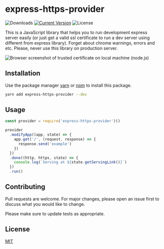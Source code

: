 # express-https-provider
![Downloads](https://img.shields.io/npm/dw/express-https-provider.svg)
[![Current Version](https://img.shields.io/npm/v/express-https-provider.svg)](https://github.com/seafoodframework/express-https-provider)
![License](https://img.shields.io/cocoapods/l/AFNetworking.svg)

This is a JavaScript library that helps you to 
run development express server easily (or just get a 
valid ssl certificate to run a dev server using 
different from express library). Forget about chrome 
warnings, errors and etc. Please, never use this 
library on production server.

![Browser screenshot of trusted certificate on local machine (node.js)](https://raw.githubusercontent.com/seafoodframework/express-https-provider/master/docs/images/browser.PNG "Browser screenshot of trusted certificate on local machine (node.js)")

## Installation
Use the package manager [yarn](https://yarnpkg.com) 
or [npm](https://www.npmjs.com/) to install this 
package.

```bash
yarn add express-https-provider --dev
```

## Usage
```JavaScript
const provider = require('express-https-provider')()

provider
  .modifyApp((app, state) => {
    app.get('/', (request, response) => {
      response.send('example')
    })
  })
  .done((http, https, state) => {
    console.log(`Serving at ${state.getServingLink()}`)
  })
  .run()
```

## Contributing
Pull requests are welcome. For major changes, please open an issue first to discuss what you would like to change.

Please make sure to update tests as appropriate.

## License
[MIT](https://choosealicense.com/licenses/mit/)
